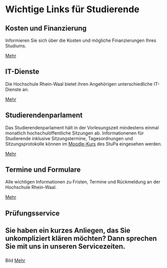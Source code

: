








Wichtige Links für Studierende
==============================









Kosten und Finanzierung
-----------------------



Informieren Sie sich über die Kosten und mögliche Finanzierungen Ihres Studiums.



 [Mehr](/de/studium/studierende/kosten-und-finanzierung)





IT\-Dienste
-----------



Die Hochschule Rhein\-Waal bietet ihren Angehörigen unterschiedliche IT\-Dienste an.



 [Mehr](/de/hochschule/einrichtungen/it-dienste)





Studierendenparlament
---------------------



Das Studierendenparlament hält in der Vorlesungszeit mindestens einmal monatlich hochschulöffentliche Sitzungen ab. Informationenen für Studierende inklusive Sitzungstermine, Tagesordnungen und Sitzungsprotokolle können im [Moodle\-Kurs](https://moodle.hochschule-rhein-waal.de/course/view.php?id=728) des StuPa eingesehen werden.



 [Mehr](/de/hochschule/organisation/studierendenparlament)





Termine und Formulare
---------------------



Alle wichtigen Informationen zu Fristen, Termine und Rückmeldung an der Hochschule Rhein\-Waal.



 [Mehr](/de/studium/studierende/termine-und-formulare)





Prüfungsservice
---------------



Sie haben ein kurzes Anliegen, das Sie unkompliziert klären möchten? Dann sprechen Sie mit uns in unseren Servicezeiten.
------------------------------------------------------------------------------------------------------------------------


### 




Bild
 [Mehr](/de/studium/studierende/pruefungsservice)










